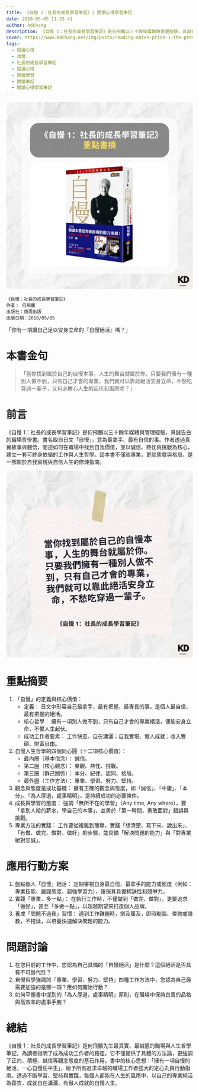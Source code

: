 ```yaml
---
title: 《自慢 1：社長的成長學習筆記》| 閱讀心得學習筆記
date: 2018-05-05 11:33:41
author: kdchang
description: 《自慢 1：社長的成長學習筆記》是何飛鵬以三十餘年媒體與管理經驗，真誠告白的職場哲學書。書名取自日文「自慢」，意為最拿手、最有自信的事。作者透過真實故事與體悟，闡述如何在職場中找到自我價值，並以誠信、熱忱與挑戰為核心，建立一套可終身依循的工作與人生哲學。這本書不僅談專業，更談態度與格局，是一部關於自我實現與自信人生的修煉指南。
cover: https://www.kdchang.net/img/posts/reading-notes-pride-1-the-presidents-growth-and-learning-notes-1.jpg
tags:
  - 閱讀心得
  - 自慢
  - 社長的成長學習筆記
  - 閱讀心得
  - 閱讀學習
  - 閱讀筆記
  - 閱讀心得學習筆記
---
```


![](img/posts/reading-notes-pride-1-the-presidents-growth-and-learning-notes-1.jpg)

```
《自慢：社長的成長學習筆記》
作者： 何飛鵬
出版社：商周出版
出版日期：2018/05/05
```

「你有一項讓自己足以安身立命的『自慢絕活』嗎？」

# 本書金句

> 「當你找到屬於自己的自慢本事，人生的舞台就屬於你。只要我們擁有一種別人做不到，只有自己才會的專業，我們就可以靠此絕活安身立命，不愁吃穿過一輩子，又何必擔心人生的起伏和風雨呢？」

# 前言

《自慢 1：社長的成長學習筆記》是何飛鵬以三十餘年媒體與管理經驗，真誠告白的職場哲學書。書名取自日文「自慢」，意為最拿手、最有自信的事。作者透過真實故事與體悟，闡述如何在職場中找到自我價值，並以誠信、熱忱與挑戰為核心，建立一套可終身依循的工作與人生哲學。這本書不僅談專業，更談態度與格局，是一部關於自我實現與自信人生的修煉指南。

![](img/posts/reading-notes-pride-1-the-presidents-growth-and-learning-notes-2.jpg)

# 重點摘要

1.  「自慢」的定義與核心價值：
    - 定義： 日文中形容自己最拿手、最有把握、最專長的事，是個人最自信、最有把握的絕活。
    - 核心哲學： 擁有一項別人做不到，只有自己才會的專業絕活，便能安身立命，不懼人生起伏。
    - 成功工作者要素： 工作快意、自在瀟灑；自我實現、傲人成就；收入豐碩、財富自由。
2.  自慢人生哲學的四個同心圓（十二項核心價值）：
    - 最內圈（基本信念）： 誠信。
    - 第二圈（核心觀念）： 樂觀、熱忱、挑戰。
    - 第三圈（群己關係）： 本分、紀律、認同、格局。
    - 最外圈（工作方法）： 專業、學習、努力、堅持。
3.  觀念與態度是成功基礎： 擁有正確的觀念與態度，如「誠信」、「中庸」、「本分」、「為人厚道，處事精明」，是持續成功的必要條件。
4.  成長與學習的態度： 強調「無所不在的學習」（Any time, Any where），要「拿別人給的薪水，學自己的本事」，並勇於「第一時間，勇敢面對」錯誤與挑戰。
5.  專業方法的實踐： 工作要從複雜到簡單，實踐「想清楚、寫下來、說出來」、「有做、做完、做對、做好」的步驟，並具備「解決問題的能力」與「對專業絕對忠誠」。

# 應用行動方案

1.  盤點個人「自慢」絕活： 定期審視自身最自信、最拿手的能力或態度（例如：專業技能、嚴謹態度、超強學習力），確保其具備稀缺性和競爭力。
2.  實踐「專業．多一點」： 在執行工作時，不僅做到「做完、做對」，更要追求「做好」，甚至「多做一點」，以超越期望來打造個人品牌。
3.  養成「問題不過夜」習慣： 遇到工作難題時，劍及履及，即時動腦、查詢或請教，不拖延，以培養快速解決問題的能力。

# 問題討論

1.  在您目前的工作中，您認為自己具備的「自慢絕活」是什麼？這個絕活是否具有不可替代性？
2.  自慢哲學強調的「專業、學習、努力、堅持」四種工作方法中，您認為自己最需要加強的是哪一項？應如何開始行動？
3.  如何平衡書中提到的「為人厚道，處事精明」原則，在職場中保持良善的品格與高效率的處事手腕？

# 總結

《自慢 1：社長的成長學習筆記》是何飛鵬先生最真實、最誠懇的職場與人生哲學筆記，為讀者指明了成為成功工作者的路徑。它不僅提供了具體的方法論，更強調了正向、積極、誠信等觀念態度的基石作用。書中的核心思想：「擁有一項自慢的絕活，一心自慢任平生」，給予所有追求卓越的職場工作者強大的定心丸與行動指南。透過不斷學習、堅持與實踐，每個人都能在人生的風雨中，以自己的專業絕活為蓑衣，成就自在瀟灑、有傲人成就的自慢人生。
